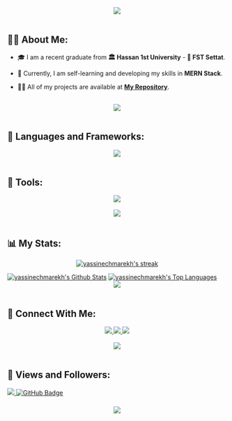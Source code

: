 <div align="center">
    <img src="https://readme-typing-svg.herokuapp.com/?font=Righteous&size=35&center=true&vCenter=true&width=500&height=70&duration=4000&lines=Hi+There!+👋;+I'm+Yassine+Chmarekh!+😎;+Junior+MERN+Stack+Developer+🚀;" />
</div>

<br>

## 🙋‍♂️ About Me:

- 🎓 I am a recent graduate from **🏛️ Hassan 1st University** - **🏫 FST Settat**.

- 🚀 Currently, I am self-learning and developing my skills in **MERN Stack**.

- 👨‍💻 All of my projects are available at **[My Repository](https://github.com/yassinechmarekh?page=1&tab=repositories)**.

<br>
<div align="center">
    <img src="https://user-images.githubusercontent.com/73097560/115834477-dbab4500-a447-11eb-908a-139a6edaec5c.gif" />
</div>
<br>

## 🚀 Languages and Frameworks:

<div align="center">
    <img src="https://skillicons.dev/icons?i=html,css,js,ts,bootstrap,tailwind,react,redux,nodejs,express,mongodb" />
</div>
<br>

## 🚀 Tools:

<div align="center">
    <img src="https://skillicons.dev/icons?i=git,github,vscode,postman,npm,vite" /><br>
</div>

<br>
<div align="center">
    <img src="https://user-images.githubusercontent.com/73097560/115834477-dbab4500-a447-11eb-908a-139a6edaec5c.gif" />
</div>
<br>

## 📊 My Stats:

<p align="center">
    <a href="https://github.com/yassinechmarekh/github-readme-streak-stats">
        <img title="🔥 Get streak stats for your profile at git.io/streak-stats" alt="yassinechmarekh's streak" src="https://github-readme-streak-stats.herokuapp.com/?user=yassinechmarekh&theme=black-ice&hide_border=true&stroke=0000&background=060A0CD0"/>
    </a>
</p>
<a href="https://github.com/yassinechmarekh/github-readme-stats"><img alt="yassinechmarekh's Github Stats" src="https://github-readme-stats.vercel.app/api?username=yassinechmarekh&show_icons=true&count_private=true&theme=react&hide_border=true&bg_color=0D1117" /></a>
<a href="https://github.com/yassinechmarekh/github-readme-stats"><img alt="yassinechmarekh's Top Languages" src="https://github-readme-stats.vercel.app/api/top-langs/?username=yassinechmarekh&langs_count=8&count_private=true&layout=compact&theme=react&hide_border=true&bg_color=0D1117" /></a>

<br>
<div align="center">
    <img src="https://user-images.githubusercontent.com/73097560/115834477-dbab4500-a447-11eb-908a-139a6edaec5c.gif" />
</div>
<br>

## 🤝 Connect With Me:

<div align="center">
    <a href="https://www.linkedin.com/in/yassine-chmarekh/" target="_blank">
        <img src="https://img.shields.io/badge/LinkedIn-0077B5?style=for-the-badge&logo=linkedin&logoColor=white" target="_blank" />
    </a>
  <a href="mailto:yassinechmarekh88@gmail.com">
    <img src="https://img.shields.io/badge/Gmail-333333?style=for-the-badge&logo=gmail&logoColor=red" />
  </a>
        <a href="https://yassine-chmarekh.vercel.app/">
    <img src="https://img.shields.io/badge/Portfolio-red?style=for-the-badge&logoColor=white" />
  </a>
</div>

<br>
<div align="center">
    <img src="https://user-images.githubusercontent.com/73097560/115834477-dbab4500-a447-11eb-908a-139a6edaec5c.gif" />
</div>
<br>

## 💜 Views and Followers:

<a href="https://github.com/yassinechmarekh/github-profile-views-counter">
    <img src="https://komarev.com/ghpvc/?username=yassinechmarekh">
</a>
<a href="https://github.com/yassinechmarekh?tab=followers"><img src="https://img.shields.io/github/followers/yassinechmarekh?label=Followers&style=social" alt="GitHub Badge"></a>
<h3 align="center">
    <img src="https://readme-typing-svg.herokuapp.com/?font=Righteous&size=25&center=true&vCenter=true&width=500&height=70&duration=4000&lines=Thanks+for+visiting!+❤️;+Shoot+me+a+message+on+Linkedin!;I'm+Long+Life+Learner">
</h3>

<br/>
